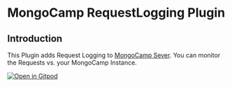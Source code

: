 # MongoCamp RequestLogging Plugin

## Introduction
This Plugin adds Request Logging to [MongoCamp Sever](https://server.mongocamp.dev). You can monitor the Requests vs. your MongoCamp Instance.

[![Open in Gitpod](https://gitpod.io/button/open-in-gitpod.svg)](https://github.com/MongoCamp/mongocamp-requestlogging-plugin)

